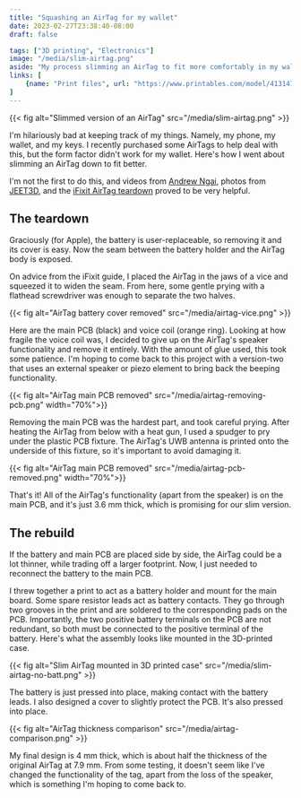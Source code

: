 ```yaml
---
title: "Squashing an AirTag for my wallet"
date: 2023-02-27T23:38:40-08:00
draft: false

tags: ["3D printing", "Electronics"]
image: "/media/slim-airtag.png"
aside: "My process slimming an AirTag to fit more comfortably in my wallet. The final version comes to 4 mm thick."
links: [
    {name: "Print files", url: "https://www.printables.com/model/413147-slim-airtag-body"}
]
---
```


{{< fig alt="Slimmed version of an AirTag" src="/media/slim-airtag.png" >}}

I'm hilariously bad at keeping track of my things. Namely, my phone, my wallet, and my keys. I recently purchased some AirTags to help deal with this, but the form factor didn't work for my wallet. Here's how I went about slimming an AirTag down to fit better.

I'm not the first to do this, and videos from [Andrew Ngai](https://www.youtube.com/@andrewngai5215/), photos from [JEET3D](https://jtee3d.com/), and the [iFixit AirTag teardown](https://www.ifixit.com/News/50145/) proved to be very helpful.

## The teardown
Graciously (for Apple), the battery is user-replaceable, so removing it and its cover is easy. Now the seam between the battery holder and the AirTag body is exposed. 

On advice from the iFixit guide, I placed the AirTag in the jaws of a vice and squeezed it to widen the seam. From here, some gentle prying with a flathead screwdriver was enough to separate the two halves.

{{< fig alt="AirTag battery cover removed" src="/media/airtag-vice.png" >}}

Here are the main PCB (black) and voice coil (orange ring). Looking at how fragile the voice coil was, I decided to give up on the AirTag's speaker functionality and remove it entirely. With the amount of glue used, this took some patience. I'm hoping to come back to this project with a version-two that uses an external speaker or piezo element to bring back the beeping functionality.

{{< fig alt="AirTag main PCB removed" src="/media/airtag-removing-pcb.png" width="70%">}}

Removing the main PCB was the hardest part, and took careful prying. After heating the AirTag from below with a heat gun, I used a spudger to pry under the plastic PCB fixture. The AirTag's UWB antenna is printed onto the underside of this fixture, so it's important to avoid damaging it.

{{< fig alt="AirTag main PCB removed" src="/media/airtag-pcb-removed.png" width="70%">}}

That's it! All of the AirTag's functionality (apart from the speaker) is on the main PCB, and it's just 3.6 mm thick, which is promising for our slim version.

## The rebuild
If the battery and main PCB are placed side by side, the AirTag could be a lot thinner, while trading off a larger footprint. Now, I just needed to reconnect the battery to the main PCB.

I threw together a print to act as a battery holder and mount for the main board. Some spare resistor leads act as battery contacts. They go through two grooves in the print and are soldered to the corresponding pads on the PCB. Importantly, the two positive battery terminals on the PCB are not redundant, so both must be connected to the positive terminal of the battery. Here's what the assembly looks like mounted in the 3D-printed case.

{{< fig alt="Slim AirTag mounted in 3D printed case" src="/media/slim-airtag-no-batt.png" >}}

The battery is just pressed into place, making contact with the battery leads. I also designed a cover to slightly protect the PCB. It's also pressed into place. 

{{< fig alt="AirTag thickness comparison" src="/media/airtag-comparison.png" >}}

My final design is 4 mm thick, which is about half the thickness of the original AirTag at 7.9 mm. From some testing, it doesn't seem like I've changed the functionality of the tag, apart from the loss of the speaker, which is something I'm hoping to come back to.